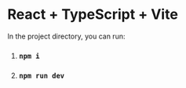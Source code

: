 # React + TypeScript + Vite

In the project directory, you can run:
1. ### `npm i`
2. ### `npm run dev`


